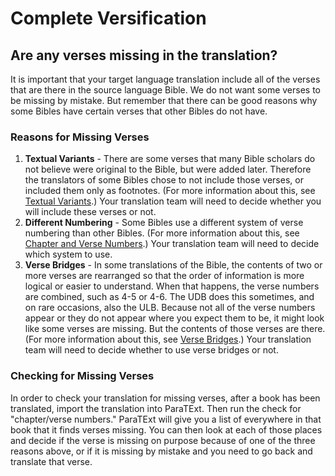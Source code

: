 # Complete Versification #

## Are any verses missing in the translation? ##


It is important that your target language translation include all of the verses that are there in the source language Bible. We do not want some verses to be missing by mistake. But remember that there can be good reasons why some Bibles have certain verses that other Bibles do not have.

### Reasons for Missing Verses

1. **Textual Variants** - There are some verses that many Bible scholars do not believe were original to the Bible, but were added later. Therefore the translators of some Bibles chose to not include those verses, or included them only as footnotes. (For more information about this, see [Textual Variants](../../translate/translate-textvariants/01.md).) Your translation team will need to decide whether you will include these verses or not.
1. **Different Numbering** - Some Bibles use a different system of verse numbering than other Bibles. (For more information about this, see [Chapter and Verse Numbers](../../translate/translate-chapverse/01.md).) Your translation team will need to decide which system to use.
1. **Verse Bridges** - In some translations of the Bible, the contents of two or more verses are rearranged so that the order of information is more logical or easier to understand. When that happens, the verse numbers are combined, such as 4-5 or 4-6. The UDB does this sometimes, and on rare occasions, also the ULB. Because not all of the verse numbers appear or they do not appear where you expect them to be, it might look like some verses are missing. But the contents of those verses are there. (For more information about this, see [Verse Bridges](../../translate/translate-versebridge/01.md).) Your translation team will need to decide whether to use verse bridges or not.

### Checking for Missing Verses

In order to check your translation for missing verses, after a book has been translated, import the translation into ParaTExt. Then run the check for "chapter/verse numbers." ParaTExt will give you a list of everywhere in that book that it finds verses missing. You can then look at each of those places and decide if the verse is missing on purpose because of one of the three reasons above, or if it is missing by mistake and you need to go back and translate that verse.